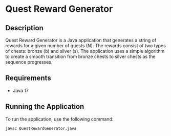# Quest Reward Generator

## Description

Quest Reward Generator is a Java application that generates a string of rewards for a given number of quests (N). 
The rewards consist of two types of chests: bronze (b) and silver (s). 
The application uses a simple algorithm to create a smooth transition from 
bronze chests to silver chests as the sequence progresses.

## Requirements
- Java 17

## Running the Application

To run the application, use the following command:

```
javac QuestRewardGenerator.java

